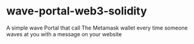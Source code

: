 # wave-portal-web3-solidity
A simple wave Portal that call The Metamask wallet every time someone waves at you with a message on your website
